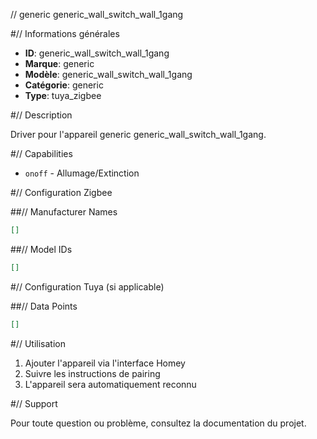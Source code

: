 // generic generic_wall_switch_wall_1gang

#// Informations générales

- **ID**: generic_wall_switch_wall_1gang
- **Marque**: generic
- **Modèle**: generic_wall_switch_wall_1gang
- **Catégorie**: generic
- **Type**: tuya_zigbee

#// Description

Driver pour l'appareil generic generic_wall_switch_wall_1gang.

#// Capabilities

- `onoff` - Allumage/Extinction

#// Configuration Zigbee

##// Manufacturer Names
```json
[]
```

##// Model IDs
```json
[]
```

#// Configuration Tuya (si applicable)

##// Data Points
```json
[]
```

#// Utilisation

1. Ajouter l'appareil via l'interface Homey
2. Suivre les instructions de pairing
3. L'appareil sera automatiquement reconnu

#// Support

Pour toute question ou problème, consultez la documentation du projet.
